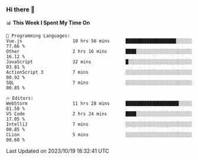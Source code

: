 ### Hi there 👋

<!--
**asdf12303116/asdf12303116** is a ✨ _special_ ✨ repository because its `README.md` (this file) appears on your GitHub profile.

Here are some ideas to get you started:

- 🔭 I’m currently working on ...
- 🌱 I’m currently learning ...
- 👯 I’m looking to collaborate on ...
- 🤔 I’m looking for help with ...
- 💬 Ask me about ...
- 📫 How to reach me: ...
- 😄 Pronouns: ...
- ⚡ Fun fact: ...
-->

<!--START_SECTION:waka-->
📊 **This Week I Spent My Time On** 

```text
💬 Programming Languages: 
Vue.js                   10 hrs 56 mins      ███████████████████░░░░░░   77.66 % 
Other                    2 hrs 16 mins       ████░░░░░░░░░░░░░░░░░░░░░   16.12 % 
JavaScript               32 mins             █░░░░░░░░░░░░░░░░░░░░░░░░   03.81 % 
ActionScript 3           7 mins              ░░░░░░░░░░░░░░░░░░░░░░░░░   00.92 % 
SQL                      7 mins              ░░░░░░░░░░░░░░░░░░░░░░░░░   00.85 % 

🔥 Editors: 
WebStorm                 11 hrs 28 mins      ████████████████████░░░░░   81.50 % 
VS Code                  2 hrs 24 mins       ████░░░░░░░░░░░░░░░░░░░░░   17.05 % 
IntelliJ                 7 mins              ░░░░░░░░░░░░░░░░░░░░░░░░░   00.85 % 
CLion                    5 mins              ░░░░░░░░░░░░░░░░░░░░░░░░░   00.60 % 
```


 Last Updated on 2023/10/19 18:32:41 UTC
<!--END_SECTION:waka-->

